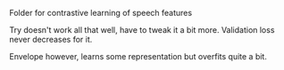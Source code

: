 Folder for contrastive learning of speech features

Try doesn't work all that well, have to tweak it a bit more. Validation loss never decreases for it. 

Envelope however, learns some representation but overfits quite a bit.
